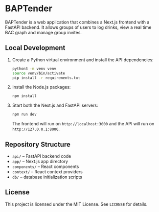# BAPTender

BAPTender is a web application that combines a Next.js frontend with a FastAPI backend. It allows groups of users to log drinks, view a real time BAC graph and manage group invites.

## Local Development

1. Create a Python virtual environment and install the API dependencies:
   ```bash
   python3 -m venv venv
   source venv/bin/activate
   pip install -r requirements.txt
   ```
2. Install the Node.js packages:
   ```bash
   npm install
   ```
3. Start both the Next.js and FastAPI servers:
   ```bash
   npm run dev
   ```
   The frontend will run on `http://localhost:3000` and the API will run on `http://127.0.0.1:8000`.

## Repository Structure

- `api/` – FastAPI backend code
- `app/` – Next.js app directory
- `components/` – React components
- `context/` – React context providers
- `db/` – database initialization scripts

## License

This project is licensed under the MIT License. See `LICENSE` for details.
